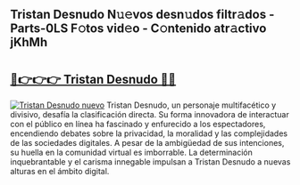 ## Tristan Desnudo N𝚞𝚎vos desn𝚞dos filtr𝚊dos - Parts-0LS F𝚘tos vid𝚎o - C𝚘ntenido atr𝚊ctivo jKhMh

# <h2><a href="http://mb8mir.tromn.icu/?c=Tristan+Desnudo">🔗👉👉👉 Tristan Desnudo 🔗🔗</a></h2>

[![Tristan Desnudo nuevo](https://i.imgur.com/pEAQMta.gif)](http://mb8mir.tromn.icu/?c=Tristan+Desnudo)
Tristan Desnudo, un personaje multifacético y divisivo, desafía la clasificación directa. Su forma innovadora de interactuar con el público en línea ha fascinado y enfurecido a los espectadores, encendiendo debates sobre la privacidad, la moralidad y las complejidades de las sociedades digitales. A pesar de la ambigüedad de sus intenciones, su huella en la comunidad virtual es imborrable. La determinación inquebrantable y el carisma innegable impulsan a Tristan Desnudo a nuevas alturas en el ámbito digital.
